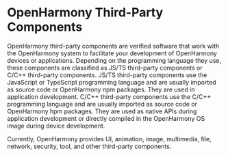 # OpenHarmony Third-Party Components

OpenHarmony third-party components are verified software that work with the OpenHarmony system to facilitate your development of OpenHarmony devices or applications. Depending on the programming language they use, these components are classified as JS/TS third-party components or C/C++ third-party components. JS/TS third-party components use the JavaScript or TypeScript programming language and are usually imported as source code or OpenHarmony npm packages. They are used in application development. C/C++ third-party components use the C/C++ programming language and are usually imported as source code or OpenHarmony hpm packages. They are used as native APIs during application development or directly compiled in the OpenHarmony OS image during device development.

Currently, OpenHarmony provides UI, animation, image, multimedia, file, network, security, tool, and other third-party components.
